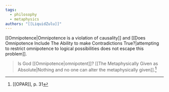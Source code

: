 ```yaml
---
tags:
  - philosophy
  - metaphysics
authors: "[[LiquidZulu]]"
---
```

[[Omnipotence|Omnipotence is a violation of causality]] and [[Does Omnipotence Include The Ability to make Contradictions True?|attempting to restrict omnipotence to logical possibilities does not escape this problem]].

>Is God [[Omnipotence|omnipotent]]? [[The Metaphysically Given as Absolute|Nothing and no one can alter the metaphysically given]].[^1]

[^1]: [[OPAR]], p. 31